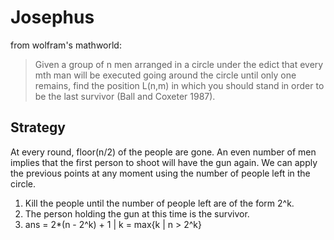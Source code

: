 # Josephus

from wolfram's mathworld:

>Given a group of n men arranged in a circle under the edict that
every mth man will be executed going around the circle until
>only one remains, find the position L(n,m) in which you should
stand in order to be the last survivor (Ball and Coxeter 1987).

Strategy
--------

At every round, floor(n/2) of the people are gone. An even number of men
implies that the first person to shoot will have the gun again. We can
apply the previous points at any moment using the number of people left
in the circle.

1. Kill the people until the number of people left are of the form 2^k.
2. The person holding the gun at this time is the survivor.
3. ans = 2*(n - 2^k) + 1 | k = max{k | n > 2^k}

